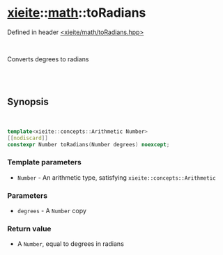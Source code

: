 # [xieite](../xieite.md)::[math](../math.md)::toRadians
Defined in header [<xieite/math/toRadians.hpp>](../../include/xieite/math/toRadians.hpp)

<br/>

Converts degrees to radians

<br/><br/>

## Synopsis

<br/>

```cpp
template<xieite::concepts::Arithmetic Number>
[[nodiscard]]
constexpr Number toRadians(Number degrees) noexcept;
```
### Template parameters
- `Number` - An arithmetic type, satisfying `xieite::concepts::Arithmetic`
### Parameters
- `degrees` - A `Number` copy
### Return value
- A `Number`, equal to degrees in radians
